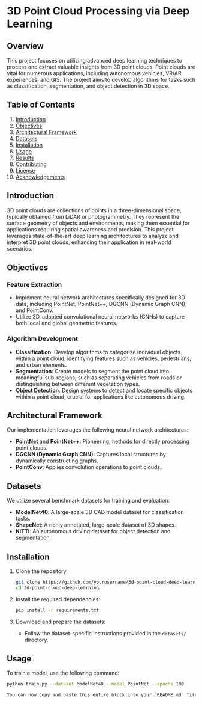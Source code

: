 # 3D Point Cloud Processing via Deep Learning

## Overview

This project focuses on utilizing advanced deep learning techniques to process and extract valuable insights from 3D point clouds. Point clouds are vital for numerous applications, including autonomous vehicles, VR/AR experiences, and GIS. The project aims to develop algorithms for tasks such as classification, segmentation, and object detection in 3D space.

## Table of Contents

1. [Introduction](#introduction)
2. [Objectives](#objectives)
3. [Architectural Framework](#architectural-framework)
4. [Datasets](#datasets)
5. [Installation](#installation)
6. [Usage](#usage)
7. [Results](#results)
8. [Contributing](#contributing)
9. [License](#license)
10. [Acknowledgements](#acknowledgements)

## Introduction

3D point clouds are collections of points in a three-dimensional space, typically obtained from LiDAR or photogrammetry. They represent the surface geometry of objects and environments, making them essential for applications requiring spatial awareness and precision. This project leverages state-of-the-art deep learning architectures to analyze and interpret 3D point clouds, enhancing their application in real-world scenarios.

## Objectives

### Feature Extraction
- Implement neural network architectures specifically designed for 3D data, including PointNet, PointNet++, DGCNN (Dynamic Graph CNN), and PointConv.
- Utilize 3D-adapted convolutional neural networks (CNNs) to capture both local and global geometric features.

### Algorithm Development
- **Classification**: Develop algorithms to categorize individual objects within a point cloud, identifying features such as vehicles, pedestrians, and urban elements.
- **Segmentation**: Create models to segment the point cloud into meaningful sub-regions, such as separating vehicles from roads or distinguishing between different vegetation types.
- **Object Detection**: Design systems to detect and locate specific objects within a point cloud, crucial for applications like autonomous driving.

## Architectural Framework

Our implementation leverages the following neural network architectures:
- **PointNet** and **PointNet++**: Pioneering methods for directly processing point clouds.
- **DGCNN (Dynamic Graph CNN)**: Captures local structures by dynamically constructing graphs.
- **PointConv**: Applies convolution operations to point clouds.

## Datasets

We utilize several benchmark datasets for training and evaluation:
- **ModelNet40**: A large-scale 3D CAD model dataset for classification tasks.
- **ShapeNet**: A richly annotated, large-scale dataset of 3D shapes.
- **KITTI**: An autonomous driving dataset for object detection and segmentation.

## Installation

1. Clone the repository:
    ```bash
    git clone https://github.com/yourusername/3d-point-cloud-deep-learning.git
    cd 3d-point-cloud-deep-learning
    ```

2. Install the required dependencies:
    ```bash
    pip install -r requirements.txt
    ```

3. Download and prepare the datasets:
    - Follow the dataset-specific instructions provided in the `datasets/` directory.

## Usage

To train a model, use the following command:
```bash
python train.py --dataset ModelNet40 --model PointNet --epochs 100

You can now copy and paste this entire block into your `README.md` file.
